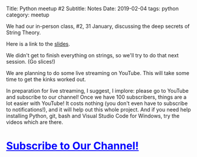 Title: Python meetup #2
Subtitle: Notes
Date: 2019-02-04
tags: python
category: meetup

We had our in-person class, #2, 31 January, discussing the deep secrets of String Theory. 

Here is a link to the <a href="../pdfs/python2_slides.pdf">slides</a>.

We didn't get to finish everything on strings, so we'll try to do that next session. (Go slices!)

We are planning to do some live streaming on YouTube. This will take some time to get the kinks worked out. 

In preparation for live streaming, I suggest, I implore: please go to YouTube and subscribe to our channel! Once we have 100 subscribers, things are a lot easier with YouTube! It costs nothing (you don't even have to subscribe to notifications!), and it will help out this whole project. And if you need help installing Python, git, bash and Visual Studio Code for Windows, try the videos which are there.

 <h1><a style="color: blue;text-decoration: underline;" href="https://www.youtube.com/channel/UC0kQpRMjLdxE5IMrrHL37nA">Subscribe to Our Channel! </a></h1>

